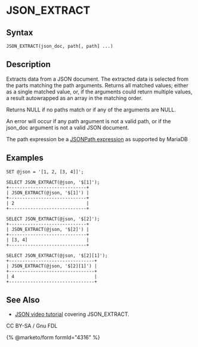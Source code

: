 
# JSON_EXTRACT


## Syntax


```
JSON_EXTRACT(json_doc, path[, path] ...)
```

## Description


Extracts data from a JSON document. The extracted data is selected from the parts matching the path arguments. Returns all matched values; either as a single matched value, or, if the arguments could return multiple values, a result autowrapped as an array in the matching order.


Returns NULL if no paths match or if any of the arguments are NULL.


An error will occur if any path argument is not a valid path, or if the json_doc argument is not a valid JSON document.


The path expression be a [JSONPath expression](jsonpath-expressions.md) as supported by MariaDB


## Examples


```
SET @json = '[1, 2, [3, 4]]';

SELECT JSON_EXTRACT(@json, '$[1]');
+-----------------------------+
| JSON_EXTRACT(@json, '$[1]') |
+-----------------------------+
| 2                           |
+-----------------------------+

SELECT JSON_EXTRACT(@json, '$[2]');
+-----------------------------+
| JSON_EXTRACT(@json, '$[2]') |
+-----------------------------+
| [3, 4]                      |
+-----------------------------+

SELECT JSON_EXTRACT(@json, '$[2][1]');
+--------------------------------+
| JSON_EXTRACT(@json, '$[2][1]') |
+--------------------------------+
| 4                              |
+--------------------------------+
```

## See Also


* [JSON video tutorial](https://www.youtube.com/watch?v=sLE7jPETp8g) covering JSON_EXTRACT.


CC BY-SA / Gnu FDL


{% @marketo/form formId="4316" %}
